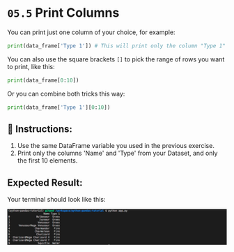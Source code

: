 # `05.5` Print Columns

You can print just one column of your choice, for example:

```python
print(data_frame['Type 1']) # This will print only the column "Type 1"
```

You can also use the square brackets `[]` to pick the range of rows you want to print, like this:

```python
print(data_frame[0:10])
```

Or you can combine both tricks this way:

```python
print(data_frame['Type 1'][0:10])
```

## 📝 Instructions:

1. Use the same DataFrame variable you used in the previous exercise.
2. Print only the columns 'Name' and 'Type' from your Dataset, and only the first 10 elements.

## Expected Result:

Your terminal should look like this:

![print file](../../assets/07-print-columns.png)

